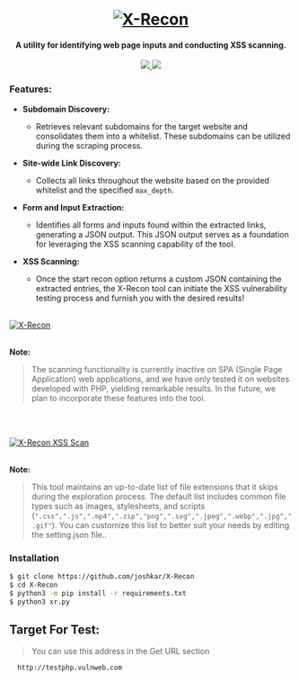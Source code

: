 <h1 align="center">
  <br>
  <a href="https://github.com/joshkar/X-Recon"><img src=".imgs/banner.jpg" alt="X-Recon"></a>
</h1>

<h4 align="center">A utility for identifying web page inputs and conducting XSS scanning.</h4>

<p align="center">

  <a href="http://python.org">
    <img src="https://img.shields.io/badge/python-v3-blue">
  </a>

  <a href="https://en.wikipedia.org/wiki/Linux">
    <img src="https://img.shields.io/badge/Platform-Linux-red">
  </a>

</p>

### Features:
- **Subdomain Discovery:**
  - Retrieves relevant subdomains for the target website and consolidates them into a whitelist. These subdomains can be utilized during the scraping process.

- **Site-wide Link Discovery:**
  - Collects all links throughout the website based on the provided whitelist and the specified `max_depth`.

- **Form and Input Extraction:**
  - Identifies all forms and inputs found within the extracted links, generating a JSON output. This JSON output serves as a foundation for leveraging the XSS scanning capability of the tool.

- **XSS Scanning:**
  - Once the start recon option returns a custom JSON containing the extracted entries, the X-Recon tool can initiate the XSS vulnerability testing process and furnish you with the desired results!

<br>
  <a href="https://github.com/joshkar/X-Recon"><img src=".imgs/demo1.jpg" alt="X-Recon"></a>
<br>
<br>

**Note:** 

>The scanning functionality is currently inactive on SPA (Single Page Application) web applications, and we have only tested it on websites developed with PHP, yielding remarkable results. In the future, we plan to incorporate these features into the tool.

<br>
<br>

  <a href="https://github.com/joshkar/X-Recon"><img src=".imgs/demo2.jpg" alt="X-Recon XSS Scan"></a>
<br>
<br>

**Note:** 

>This tool maintains an up-to-date list of file extensions that it skips during the exploration process. The default list includes common file types such as images, stylesheets, and scripts (`".css",".js",".mp4",".zip","png",".svg",".jpeg",".webp",".jpg",".gif"`). You can customize this list to better suit your needs by editing the setting.json file..


### Installation

```bash
$ git clone https://github.com/joshkar/X-Recon
$ cd X-Recon
$ python3 -m pip install -r requirements.txt
$ python3 xr.py
```

## Target For Test:
> You can use this address in the Get URL section
```bash
  http://testphp.vulnweb.com
```